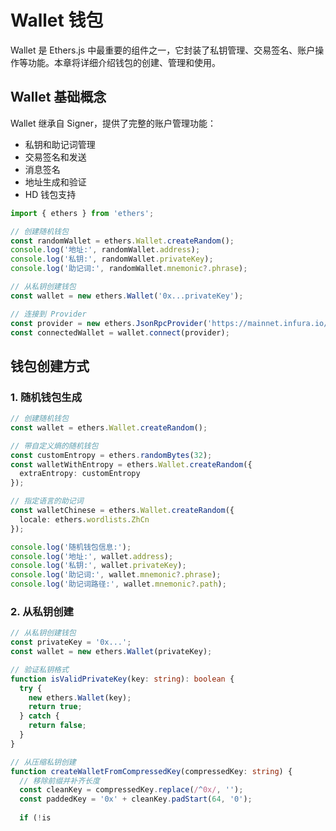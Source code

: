 # Wallet 钱包

Wallet 是 Ethers.js 中最重要的组件之一，它封装了私钥管理、交易签名、账户操作等功能。本章将详细介绍钱包的创建、管理和使用。

## Wallet 基础概念

Wallet 继承自 Signer，提供了完整的账户管理功能：

- 私钥和助记词管理
- 交易签名和发送
- 消息签名
- 地址生成和验证
- HD 钱包支持

```typescript
import { ethers } from 'ethers';

// 创建随机钱包
const randomWallet = ethers.Wallet.createRandom();
console.log('地址:', randomWallet.address);
console.log('私钥:', randomWallet.privateKey);
console.log('助记词:', randomWallet.mnemonic?.phrase);

// 从私钥创建钱包
const wallet = new ethers.Wallet('0x...privateKey');

// 连接到 Provider
const provider = new ethers.JsonRpcProvider('https://mainnet.infura.io/v3/YOUR-PROJECT-ID');
const connectedWallet = wallet.connect(provider);
```

## 钱包创建方式

### 1. 随机钱包生成

```typescript
// 创建随机钱包
const wallet = ethers.Wallet.createRandom();

// 带自定义熵的随机钱包
const customEntropy = ethers.randomBytes(32);
const walletWithEntropy = ethers.Wallet.createRandom({
  extraEntropy: customEntropy
});

// 指定语言的助记词
const walletChinese = ethers.Wallet.createRandom({
  locale: ethers.wordlists.ZhCn
});

console.log('随机钱包信息:');
console.log('地址:', wallet.address);
console.log('私钥:', wallet.privateKey);
console.log('助记词:', wallet.mnemonic?.phrase);
console.log('助记词路径:', wallet.mnemonic?.path);
```

### 2. 从私钥创建

```typescript
// 从私钥创建钱包
const privateKey = '0x...';
const wallet = new ethers.Wallet(privateKey);

// 验证私钥格式
function isValidPrivateKey(key: string): boolean {
  try {
    new ethers.Wallet(key);
    return true;
  } catch {
    return false;
  }
}

// 从压缩私钥创建
function createWalletFromCompressedKey(compressedKey: string) {
  // 移除前缀并补齐长度
  const cleanKey = compressedKey.replace(/^0x/, '');
  const paddedKey = '0x' + cleanKey.padStart(64, '0');
  
  if (!is